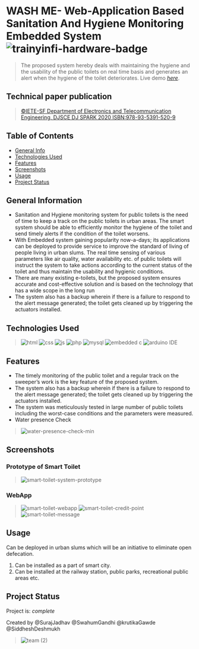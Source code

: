 # WASH ME- Web-Application Based Sanitation And Hygiene Monitoring Embedded System ![trainyinfi-hardware-badge](https://user-images.githubusercontent.com/69894599/121798690-6426b480-cc45-11eb-958d-a73291d97233.png)
> The proposed system hereby deals with maintaining the hygiene
and the usability of the public toilets on real time basis and
generates an alert when the hygiene of the toilet deteriorates.
> Live demo [_here_](https://drive.google.com/file/d/1_hBb8f5eJWkZmlJAcezGfxy5u8aJYZHY/view?usp=sharing).

## Technical paper publication
> [©IETE-SF	Department	of	Electronics	and	Telecommunication
Engineering,	DJSCE
DJ	SPARK 2020
ISBN:978-93-5391-520-9	](https://pdfhost.io/v/Jb~H4Kg3T_DJSPARK_2020_Our_Paper_Publishedpdf.pdf)


## Table of Contents
* [General Info](#general-information)
* [Technologies Used](#technologies-used)
* [Features](#features)
* [Screenshots](#screenshots)
* [Usage](#usage)
* [Project Status](#project-status)

## General Information
- Sanitation and Hygiene monitoring system for public toilets
is the need of time to keep a track on the public toilets in
urban areas. The smart system should be able to efficiently
monitor the hygiene of the toilet and send timely alerts if
the condition of the toilet worsens. 
- With Embedded system gaining popularity now-a-days; its
applications can be deployed to provide service to improve
the standard of living of people living in urban slums. The
real time sensing of various parameters like air quality,
water availability etc. of public toilets will instruct the
system to take actions according to the current status of the
toilet and thus maintain the usability and hygienic
conditions.
- There are many existing e-toilets, but the
proposed system ensures accurate and cost-effective
solution and is based on the technology that has a wide
scope in the long run
- The system also has a backup wherein if there is a failure to
respond to the alert message generated; the toilet gets cleaned
up by triggering the actuators installed.



## Technologies Used
> ![html](https://img.shields.io/badge/HTML5-E34F26?style=plastic&logo=html5&logoColor=white)
  ![css](https://img.shields.io/badge/CSS3-1572B6?style=plastic&logo=css3&logoColor=white)
  ![js](https://img.shields.io/badge/JavaScript-F7DF1E?style=plastic&logo=javascript&logoColor=black)
  ![php](https://img.shields.io/badge/PHP-777BB4?style=plastic&logo=php&logoColor=white)
  ![mysql](https://img.shields.io/badge/MySQL-00000F?style=plastic&logo=mysql&logoColor=white)
  ![embedded c](https://img.shields.io/badge/C%2B%2B-00599C?style=plastic&logo=c%2B%2B&logoColor=white)
  ![arduino IDE](https://img.shields.io/badge/Arduino_IDE-00979D?style=plastic&logo=arduino&logoColor=white)

## Features
- The timely monitoring of the public toilet and a regular track on the
   sweeper’s work is the key feature of the proposed system. 
- The system also has a backup wherein if there is a failure to
  respond to the alert message generated; the toilet gets cleaned
  up by triggering the actuators installed. 
- The system was meticulously tested in large number of
  public toilets including the worst-case conditions and the
  parameters were measured.
- Water presence Check
 > ![water-presence-check-min](https://user-images.githubusercontent.com/69894599/121799773-989d6f00-cc4b-11eb-9523-66f865e337b0.gif)


## Screenshots
### Prototype of Smart Toilet
>![smart-toilet-system-prototype](https://user-images.githubusercontent.com/69894599/121796855-c679b800-cc39-11eb-8845-8d23de3b8214.png) 
### WebApp
> ![smart-toilet-webapp](https://user-images.githubusercontent.com/69894599/121796867-e90bd100-cc39-11eb-8e27-b9ba3acf14ca.png) ![smart-toilet-credit-point](https://user-images.githubusercontent.com/69894599/121796861-d5606a80-cc39-11eb-8da6-63b5fa48034c.png)
> ![smart-toilet-message](https://user-images.githubusercontent.com/69894599/121796864-ddb8a580-cc39-11eb-805a-446b59bb79a2.png)



## Usage
Can be deployed in urban slums which will be an initiative
to eliminate open defecation.
1. Can be installed as a part of smart city.
2. Can be installed at the railway station, public parks,
recreational public areas etc. 


## Project Status
Project is:  _complete_

Created by @SurajJadhav @SwahumGandhi @krutikaGawde  @SiddheshDeshmukh 
> ![team (2)](https://user-images.githubusercontent.com/69894599/121797308-17d77680-cc3d-11eb-9794-1bbce00c2b90.jpg)



